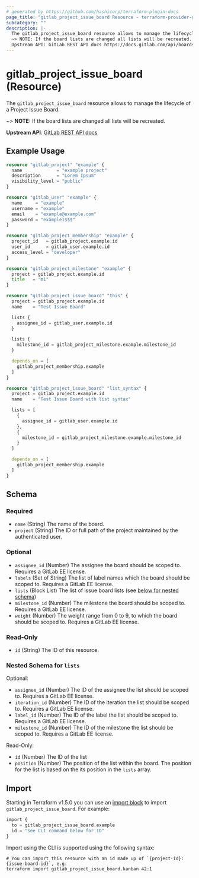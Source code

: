 ```yaml
---
# generated by https://github.com/hashicorp/terraform-plugin-docs
page_title: "gitlab_project_issue_board Resource - terraform-provider-gitlab"
subcategory: ""
description: |-
  The gitlab_project_issue_board resource allows to manage the lifecycle of a Project Issue Board.
  ~> NOTE: If the board lists are changed all lists will be recreated.
  Upstream API: GitLab REST API docs https://docs.gitlab.com/api/boards/
---
```


# gitlab_project_issue_board (Resource)

The `gitlab_project_issue_board` resource allows to manage the lifecycle of a Project Issue Board.

~> **NOTE:** If the board lists are changed all lists will be recreated.

**Upstream API**: [GitLab REST API docs](https://docs.gitlab.com/api/boards/)

## Example Usage

```terraform
resource "gitlab_project" "example" {
  name             = "example project"
  description      = "Lorem Ipsum"
  visibility_level = "public"
}

resource "gitlab_user" "example" {
  name     = "example"
  username = "example"
  email    = "example@example.com"
  password = "example1$$$"
}

resource "gitlab_project_membership" "example" {
  project_id   = gitlab_project.example.id
  user_id      = gitlab_user.example.id
  access_level = "developer"
}

resource "gitlab_project_milestone" "example" {
  project = gitlab_project.example.id
  title   = "m1"
}

resource "gitlab_project_issue_board" "this" {
  project = gitlab_project.example.id
  name    = "Test Issue Board"

  lists {
    assignee_id = gitlab_user.example.id
  }

  lists {
    milestone_id = gitlab_project_milestone.example.milestone_id
  }

  depends_on = [
    gitlab_project_membership.example
  ]
}

resource "gitlab_project_issue_board" "list_syntax" {
  project = gitlab_project.example.id
  name    = "Test Issue Board with list syntax"

  lists = [
    {
      assignee_id = gitlab_user.example.id
    },
    {
      milestone_id = gitlab_project_milestone.example.milestone_id
    }
  ]

  depends_on = [
    gitlab_project_membership.example
  ]
}
```

<!-- schema generated by tfplugindocs -->
## Schema

### Required

- `name` (String) The name of the board.
- `project` (String) The ID or full path of the project maintained by the authenticated user.

### Optional

- `assignee_id` (Number) The assignee the board should be scoped to. Requires a GitLab EE license.
- `labels` (Set of String) The list of label names which the board should be scoped to. Requires a GitLab EE license.
- `lists` (Block List) The list of issue board lists (see [below for nested schema](#nestedblock--lists))
- `milestone_id` (Number) The milestone the board should be scoped to. Requires a GitLab EE license.
- `weight` (Number) The weight range from 0 to 9, to which the board should be scoped to. Requires a GitLab EE license.

### Read-Only

- `id` (String) The ID of this resource.

<a id="nestedblock--lists"></a>
### Nested Schema for `lists`

Optional:

- `assignee_id` (Number) The ID of the assignee the list should be scoped to. Requires a GitLab EE license.
- `iteration_id` (Number) The ID of the iteration the list should be scoped to. Requires a GitLab EE license.
- `label_id` (Number) The ID of the label the list should be scoped to. Requires a GitLab EE license.
- `milestone_id` (Number) The ID of the milestone the list should be scoped to. Requires a GitLab EE license.

Read-Only:

- `id` (Number) The ID of the list
- `position` (Number) The position of the list within the board. The position for the list is based on the its position in the `lists` array.

## Import

Starting in Terraform v1.5.0 you can use an [import block](https://developer.hashicorp.com/terraform/language/import) to import `gitlab_project_issue_board`. For example:
```terraform
import {
  to = gitlab_project_issue_board.example
  id = "see CLI command below for ID"
}
```

Import using the CLI is supported using the following syntax:

```shell
# You can import this resource with an id made up of `{project-id}:{issue-board-id}`, e.g.
terraform import gitlab_project_issue_board.kanban 42:1
```
